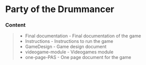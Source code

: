 # Party of the Drummancer

### Content

> - Final documentation - Final documentation of the game
> - Instructions - Instructions to run the game
> - GameDesign - Game design document
> - videogame-module - Videogames module
> - one-page-PAS - One page document for the game
